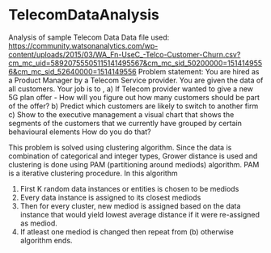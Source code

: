 # TelecomDataAnalysis
Analysis of sample Telecom Data
Data file used: https://community.watsonanalytics.com/wp-content/uploads/2015/03/WA_Fn-UseC_-Telco-Customer-Churn.csv?cm_mc_uid=58920755505115141495567&cm_mc_sid_50200000=1514149556&cm_mc_sid_52640000=1514149556
Problem statement:
You are hired as a Product Manager by a Telecom Service provider. You are given the data of all customers. Your job is to ,
 a) If  Telecom provider wanted to give a new 5G plan offer - How will you figure out how many customers should be part of the offer?
 b) Predict which customers are likely to switch to another firm
 c) Show to the executive management a visual chart that shows the segments of the customers that we currently have grouped by certain behavioural elements 
How do you do that?

This problem is solved using clustering algorithm. Since the data is combination of categorical and integer types, Grower distance is used and clustering is done using PAM (partitioning around mediods) algorithm.
PAM is a iterative clustering procedure. In this algorithm
1) First K random data instances or entities is chosen to be mediods
2) Every data instance is assigned to its closest mediods
3) Then for every cluster, new mediod is assigned based on the data instance that would yield lowest average distance if it were re-assigned as mediod.
4) If atleast one mediod is changed then repeat from (b) otherwise algorithm ends.
